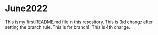 # June2022
This is my first README.md file in this repository.
This is 3rd change after setting the branch rule.
This is for branch1.
This is 4th change.

